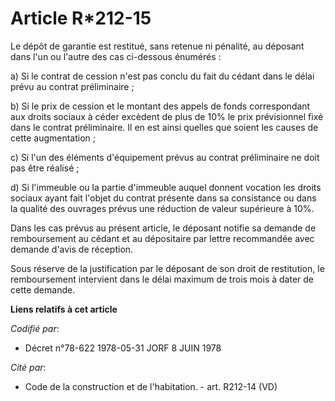 # Article R*212-15

Le dépôt de garantie est restitué, sans retenue ni pénalité, au déposant dans l'un ou l'autre des cas ci-dessous énumérés :

a) Si le contrat de cession n'est pas conclu du fait du cédant dans le délai prévu au contrat préliminaire ;

b) Si le prix de cession et le montant des appels de fonds correspondant aux droits sociaux à céder excèdent de plus de 10%
le prix prévisionnel fixé dans le contrat préliminaire. Il en est ainsi quelles que soient les causes de cette augmentation ;

c) Si l'un des éléments d'équipement prévus au contrat préliminaire ne doit pas être réalisé ;

d) Si l'immeuble ou la partie d'immeuble auquel donnent vocation les droits sociaux ayant fait l'objet du contrat présente
dans sa consistance ou dans la qualité des ouvrages prévus une réduction de valeur supérieure à 10%.

Dans les cas prévus au présent article, le déposant notifie sa demande de remboursement au cédant et au dépositaire par
lettre recommandée avec demande d'avis de réception.

Sous réserve de la justification par le déposant de son droit de restitution, le remboursement intervient dans le délai
maximum de trois mois à dater de cette demande.

**Liens relatifs à cet article**

_Codifié par_:

  - Décret n°78-622 1978-05-31 JORF 8 JUIN 1978

_Cité par_:

  - Code de la construction et de l'habitation. - art. R212-14 (VD)
